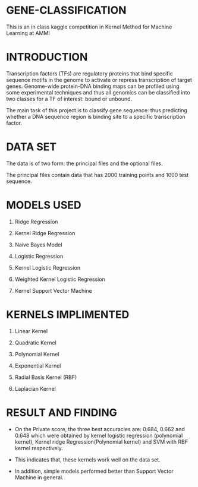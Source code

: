 # GENE-CLASSIFICATION
This is an in class kaggle competition in Kernel Method for Machine Learning at AMMI


# INTRODUCTION

Transcription factors (TFs) are regulatory proteins that bind specific sequence motifs in the genome to activate or repress transcription of target genes.
Genome-wide protein-DNA binding maps can be profiled using some experimental techniques and thus all genomics can be classified into two classes for a TF of interest: bound or unbound.

The main task of this project is to classify gene sequence: thus
predicting whether a DNA sequence region is binding site to a specific
transcription factor.

# DATA SET

The data is of two form: the principal files and the optional files.

The principal files contain data that has 2000 training points and
1000 test sequence.


# MODELS USED

1. Ridge Regression

2. Kernel Ridge Regression

3. Naive Bayes Model

4. Logistic Regression

5. Kernel Logistic Regression

6. Weighted Kernel Logistic Regression

7. Kernel Support Vector Machine

# KERNELS IMPLIMENTED 

1. Linear Kernel

2. Quadratic Kernel

3. Polynomial Kernel

4. Exponential Kernel

5. Radial Basis Kernel (RBF)

6. Laplacian Kernel

# RESULT AND FINDING

* On the Private score, the three best accuracies are: 0.684, 0.662 and
0.648 which were obtained by kernel logistic regression (polynomial
kernel), Kernel ridge Regression(Polynomial kernel) and SVM with
RBF kernel respectively.

* This indicates that, these kernels work well on the data set.

* In addition, simple models performed better than Support Vector Machine  in general.
